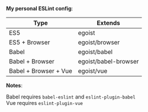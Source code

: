 **My personal ESLint config**:

|Type|Extends|
|---|---|
|ES5|egoist|
|ES5 + Browser|egoist/browser|
|Babel|egoist/babel|
|Babel + Browser|egoist/babel-browser|
|Babel + Browser + Vue|egoist/vue|

**Notes**:

Babel requires `babel-eslint` and `eslint-plugin-babel`<br>
Vue requires `eslint-plugin-vue`